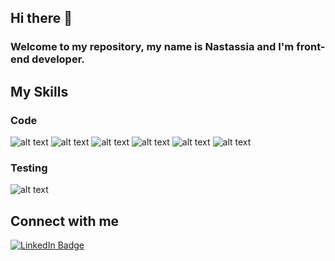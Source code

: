 ## Hi there 👋
### Welcome to my repository, my name is Nastassia and I'm front-end developer.

<!--
**NastassiaMikhalenka/NastassiaMikhalenka** is a ✨ _special_ ✨ repository because its `README.md` (this file) appears on your GitHub profile.

Here are some ideas to get you started:

- 🔭 I’m currently working on ...
- 🌱 I’m currently learning ...
- 👯 I’m looking to collaborate on ...
- 🤔 I’m looking for help with ...
- 💬 Ask me about ...
- 📫 How to reach me: ...
- 😄 Pronouns: ...
- ⚡ Fun fact: ...
-->



## My Skills
### Code
![alt text](https://img.icons8.com/color/100/javascript--v1.png)
![alt text](https://img.icons8.com/color/100/typescript.png)
![alt text](https://img.icons8.com/plasticine/100/react.png)
![alt text](https://img.icons8.com/color/100/redux.png)
![alt text](https://img.icons8.com/color/100/html-5--v1.png)
![alt text](https://img.icons8.com/color/100/css3.png)

### Testing
![alt text](https://img.icons8.com/external-tal-revivo-shadow-tal-revivo/100/external-jest-can-collect-code-coverage-information-from-entire-projects-logo-shadow-tal-revivo.png)

## Connect with me
[![LinkedIn Badge](https://img.shields.io/badge/LinkedIn-Profile-informational?style=flat&logo=linkedin&logoColor=white&color=0D76A8)](https://www.linkedin.com/in/nast-mikh/)







